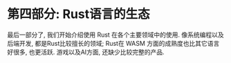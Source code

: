 # 第四部分: Rust语言的生态

最后一部分了, 我们开始介绍使用 Rust 在各个主要领域中的使用.
像系统编程以及后端开发, 都是Rust比较擅长的领域; Rust在 WASM 方面的成熟度也比其它语言好很多, 也更活跃.
游戏以及AI方面, 还缺少比较完整的产品.
